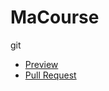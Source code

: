 # MaCourse
git
- [Preview](https://CouldSweeT.github.io/MaCourse/)
- [Pull Request](https://github.com/CouldSweeT/MaCourse/pull/1/files)